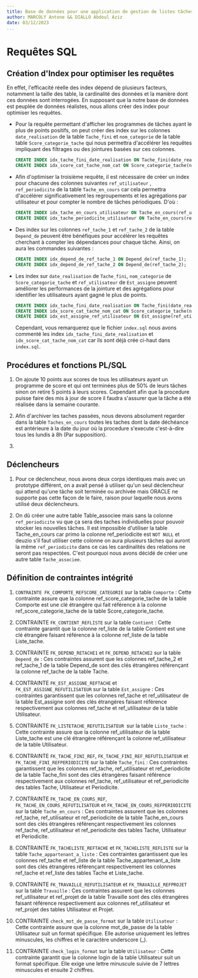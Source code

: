 ```yaml
---
title: Base de données pour une application de gestion de listes tâches (<<to-do>> list).
author: MARCOLY Antone && DIALLO Abdoul Aziz
date: 03/12/2023
...
```


# Requêtes SQL

## Création d'Index pour optimiser les requêtes

En effet, l'efficacité réelle des index dépend de plusieurs facteurs, notamment la taille des table, la cardinalité des données et la manière dont ces données sont interrogées. En supposant que la notre base de données est peuplée de données réalistes, nous allons créer des index pour optimiser les requêtes.

- Pour la requête permettant d'afficher les programmes de tâches ayant le plus de points positifs, on peut créer des index sur les colonnes `date_realisation` de la table `Tache_fini` et `nom_categorie` de la table table `Score_categorie_tache` qui nous permettra d'accélérer les requêtes impliquant des filtrages ou des jointures basées sur ces colonnes.

  ```sql
  CREATE INDEX idx_tache_fini_date_realisation ON Tache_fini(date_realisation);
  CREATE INDEX idx_score_cat_tache_nom_cat ON Score_categorie_tache(nom_categorie);
  ```

- Afin d'optimiser la troisième requête, il est nécessaire de créer un index pour chacune des colonnes suivantes `ref_utilisateur` , `ref_periodicite` de la table `Tache_en_cours` car cela permettra d'accélérer significativement les regroupements et les agrégations par utilisateur et pour compter le nombre de tâches périodiques. D'où :

  ```sql
  CREATE INDEX idx_tache_en_cours_utilisateur ON Tache_en_cours(ref_utilisateur);
  CREATE INDEX idx_tache_periodicite_utilisateur ON Tache_en_cours(ref_periodicite);
  ```

- Des index sur les colonnes `ref_tache_1` et `ref_tache_2` de la table `Depend_de` peuvent être bénéfiques pour accélérer les requêtes cherchant à compter les dépendances pour chaque tâche. Ainsi, on aura les commandes suivantes :

  ```sql
  CREATE INDEX idx_depend_de_ref_tache_1 ON Depend_de(ref_tache_1);
  CREATE INDEX idx_depend_de_ref_tache_2 ON Depend_de(ref_tache_2);
  ```

- Les index sur `date_realisation` de `Tache_fini`, `nom_categorie` de `Score_categorie_tache` et `ref_utilisateur` de `Est_assigne` peuvent améliorer les performances de la jointure et des agrégations pour identifier les utilisateurs ayant gagné le plus de points.

  ```sql
  CREATE INDEX idx_tache_fini_date_realisation ON Tache_fini(date_realisation);
  CREATE INDEX idx_score_cat_tache_nom_cat ON Score_categorie_tache(nom_categorie);
  CREATE INDEX idx_est_assigne_ref_utilisateur ON Est_assigne(ref_utilisateur);
  ```
  Cependant, vous remarquerez que le fichier `index.sql` nous avons commenté les index `idx_tache_fini_date_realisation` et `idx_score_cat_tache_nom_cat` car ils sont déjà crée ci-haut dans `index.sql`.

## Procédures et fonctions PL/SQL
1. On ajoute 10 points aux scores de tous les utilisateurs ayant un programme de score et qui ont terminées plus de 50% de leurs tâches sinon on retire 5 points à leurs scores. Cependant afin que la procedure puisse faire des mis à jour de score il faudra s'assurer que la tâche a été réalisée dans la semaine courante.

2. Afin d'archiver les taches passées, nous devons absolument regarder dans la table `Taches_en_cours` toutes les taches dont la date déchéance est antérieure à la date du jour où la procedure s'execute c'est-à-dire tous les lundis à 8h (Par supposition).

3. 

## Déclencheurs
1. Pour ce déclencheur, nous avons deux corps identiques mais avec un prototype différent, on a avait pensé à utiliser qu'un seul déclencheur qui attend qu'une tâche soit terminée ou archivée mais ORACLE ne supporte pas cette façon de le faire, raison pour laquelle nous avons utilisé deux déclencheurs.

2. On dû créer une autre table Table_associee mais sans la colonne `ref_periodicite` vu que ça sera des taches individuelles pour pouvoir stocker les nouvelles tâches. Il est impossible d'utiliser la table Tache_en_cours car primo la colonne ref_periodicite est `NOT NULL` et deuzio s'il faut utiliser cette colonne on aura plusieurs tâches qui auront la même `ref_periodicite` dans ce cas les cardinalités des relations ne seront pas respectées. C'est pourquoi nous avons décidé de créer une autre table `Tache_associee`.

## Définition de contraintes intégrité

1. `CONTRAINTE FK_COMPORTE_REFSCORE_CATEGORIE` sur la table `Comporte` :
   Cette contrainte assure que la colonne ref_score_categorie_tache de la table Comporte est une clé étrangère 
   qui fait référence à la colonne ref_score_categorie_tache de la table Score_categorie_tache.

2. CONTRAINTE `FK_CONTIENT_REFLISTE` sur la table `Contient` :
   Cette contrainte garantit que la colonne ref_liste de la table Contient est une clé étrangère 
   faisant référence à la colonne ref_liste de la table Liste_tache.

3. CONTRAINTE `FK_DEPEND_RETACHE1` et `FK_DEPEND_RETACHE2` sur la table `Depend_de` :
   Ces contraintes assurent que les colonnes ref_tache_2 et ref_tache_1 de la table Depend_de sont des clés étrangères 
   référençant la colonne ref_tache de la table Tache.

4. CONTRAINTE `FK_EST_ASSIGNE_REFTACHE` et `FK_EST_ASSIGNE_REFUTILISATEUR` sur la table `Est_assigne` :
   Ces contraintes garantissent que les colonnes ref_tache et ref_utilisateur de la table Est_assigne sont des clés étrangères 
   faisant référence respectivement aux colonnes ref_tache et ref_utilisateur de la table Utilisateur.

5. CONTRAINTE `FK_LISTETACHE_REFUTILISATEUR `sur la table `Liste_tache` :
   Cette contrainte assure que la colonne ref_utilisateur de la table Liste_tache est une clé étrangère 
   référençant la colonne ref_utilisateur de la table Utilisateur.

6. CONTRAINTE `FK_TACHE_FINI_REF`, `FK_TACHE_FINI_REF_REFUTILISATEUR` et `FK_TACHE_FINI_REFPERIODICITE` sur la table `Tache_fini` :
   Ces contraintes garantissent que les colonnes ref_tache, ref_utilisateur et ref_periodicite de la table Tache_fini sont des clés étrangères 
   faisant référence respectivement aux colonnes ref_tache, ref_utilisateur et ref_periodicite des tables Tache, Utilisateur et Periodicite.

7. CONTRAINTE `FK_TACHE_EN_COURS_REF`, `FK_TACHE_EN_COURS_REFUTILISATEUR` et `FK_TACHE_EN_COURS_REFPERIODICITE` sur la table `Tache_en_cours` :
   Ces contraintes assurent que les colonnes ref_tache, ref_utilisateur et ref_periodicite de la table Tache_en_cours sont des clés étrangères 
   référençant respectivement les colonnes ref_tache, ref_utilisateur et ref_periodicite des tables Tache, Utilisateur et Periodicite.

8. CONTRAINTE `FK_TACHELISTE_REFTACHE` et `FK_TACHELISTE_REFLISTE` sur la table `Tache_appartenant_a_liste` :
   Ces contraintes garantissent que les colonnes ref_tache et ref_liste de la table Tache_appartenant_a_liste sont des clés étrangères 
   référençant respectivement les colonnes ref_tache et ref_liste des tables Tache et Liste_tache.

9. CONTRAINTE `FK_TRAVAILLE_REFUTILISATEUR` et `FK_TRAVAILLE_REFPROJET` sur la table `Travaille` :
   Ces contraintes assurent que les colonnes ref_utilisateur et ref_projet de la table Travaille sont des clés étrangères 
   faisant référence respectivement aux colonnes ref_utilisateur et ref_projet des tables Utilisateur et Projet.

10. CONTRAINTE `check_mot_de_passe_format` sur la table `Utilisateur` :
    Cette contrainte assure que la colonne mot_de_passe de la table Utilisateur suit un format spécifique. 
    Elle autorise uniquement les lettres minuscules, les chiffres et le caractère underscore (_).

11. CONTRAINTE `check_login_format` sur la table `Utilisateur` :
    Cette contrainte garantit que la colonne login de la table Utilisateur suit un format spécifique. 
    Elle exige une lettre minuscule suivie de 7 lettres minuscules et ensuite 2 chiffres.
